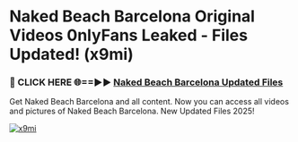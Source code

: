 # Naked Beach Barcelona Original Videos 0nlyFans Leaked - Files Updated! (x9mi)

<h3>🔴 CLICK HERE 🌐==►► <a href="https://tinyurl.com/up5wt9bj" rel="nofollow">Naked Beach Barcelona Updated Files</a></h3>

Get Naked Beach Barcelona and all content. Now you can access all videos and pictures of Naked Beach Barcelona. New Updated Files 2025!

[![x9mi](https://i.imgur.com/ABiUzMV.gif)](https://tinyurl.com/up5wt9bj)
